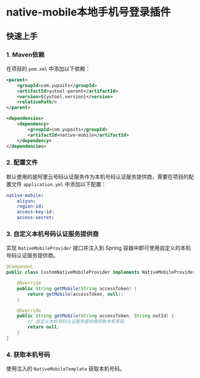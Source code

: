 # native-mobile本地手机号登录插件

## 快速上手
### 1. Maven依赖
在项目的 `pom.xml` 中添加以下依赖：
```xml
<parent>
    <groupId>com.yupaits</groupId>
    <artifactId>yutool-parent</artifactId>
    <version>${yutool.version}</version>
    <relativePath/>
</parent>

<dependencies>
    <dependency>
        <groupId>com.yupaits</groupId>
        <artifactId>native-mobile</artifactId>
    </dependency>
</dependencies>
```
### 2. 配置文件
默认使用的是阿里云号码认证服务作为本机号码认证服务提供商，需要在项目的配置文件 `application.yml` 中添加以下配置：
```yaml
native-mobile:
	aliyun:
  	region-id:
    access-key-id:
    access-secret:
```
### 3. 自定义本机号码认证服务提供商
实现 `NativeMobileProvider` 接口并注入到 Spring 容器中即可使用自定义的本机号码认证服务提供商。
```java
@Component
public class CustomNativeMobileProvider implements NativeMobileProvider {

    @Override
    public String getMobile(String accessToken) {
        return getMobile(accessToken, null);
    }

    @Override
    public String getMobile(String accessToken, String outId) {
        // 自定义本机号码认证服务提供商获取本机号码
        return null;
    }
}
```
### 4. 获取本机号码
使用注入的 `NativeMobileTemplate` 获取本机号码。
